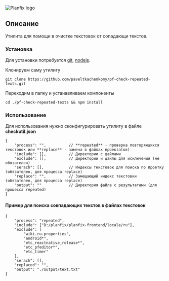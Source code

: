 ![Planfix logo](https://github.com/paveltkachenkomy/pf-check-repeated-texts/raw/master/Planfix-PNG-black.png "Planfix logo")
## Описание
Утилита для помощи в очистке текстовок от сопадающи текстов.

### Установка
Для установки потребуется [git](https://git-scm.com/), [nodejs](https://nodejs.org/).

Клонируем саму утилиту  
```
git clone https://github.com/paveltkachenkomy/pf-check-repeated-texts.git
```

Переходим в папку и устанавливаем компоненты  
```
cd ./pf-check-repeated-texts && npm install
```

### Использование
Для использования нужно сконфигурировать утилиту в файле **checkutil.json**

```
{
	"process": "",			// **repeated** - проверка повторяющихся текстовок или **replace** - замена в файлах проекта(ов) 
	"include": [],			// Директории с файлами
	"exclude": [],			// Директории и файлы для исключения (не обязателен)
	"serach": [],			// Индексы текстовок для поиска по проетку (обязателен, для процесса replace)
	"replace": "",			// Замещающий индекс текстовки (обязателен, для процесса replace)
	"output": ""			// Директория файла с результатами (для процесса repeated)
}
```

#### Пример для поиска совпадающих текстов в файлах текстовок
```
{
	"process": "repeated",
	"include": ["D:/planfix/planfix-frontend/locale/ru"],
	"exclude": [
		"wiki.ru.properties",
		"android*",
		"etc_reactnative_release*",
		"etc_pfeditor*",
		"etc_timer"
	],
	"serach": [],
	"replaced": "",
	"output": "./output/text.txt"
}
```
